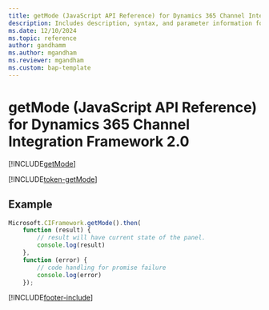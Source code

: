 ```yaml
---
title: getMode (JavaScript API Reference) for Dynamics 365 Channel Integration Framework 2.0
description: Includes description, syntax, and parameter information for the getMode method in JavaScript API Reference for Channel Integration Framework 2.0.
ms.date: 12/10/2024
ms.topic: reference
author: gandhamm
ms.author: mgandham
ms.reviewer: mgandham
ms.custom: bap-template
---
```


# getMode (JavaScript API Reference) for Dynamics 365 Channel Integration Framework 2.0

[!INCLUDE[getMode](../../../../v1/develop/reference/microsoft-ciframework/Includes/getMode-description.md)]

[!INCLUDE[token-getMode](../../../../shared/token-getMode.md)]


## Example

```JavaScript
Microsoft.CIFramework.getMode().then(
    function (result) {
        // result will have current state of the panel.
        console.log(result)
    },
    function (error) {
        // code handling for promise failure
        console.log(error)
    });
```

[!INCLUDE[footer-include](../../../../../includes/footer-banner.md)]
